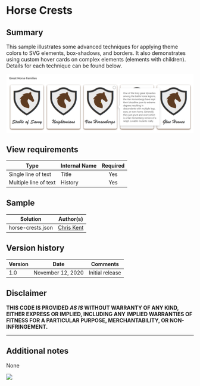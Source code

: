 # Horse Crests

## Summary

This sample illustrates some advanced techniques for applying theme colors to SVG elements, box-shadows, and borders. It also demonstrates using custom hover cards on complex elements (elements with children). Details for each technique can be found below.

![Screenshot of Horse Crests Gallery view](./assets/screenshot.png)

## View requirements

|Type|Internal Name|Required|
|---|---|:---:|
|Single line of text|Title|Yes|
|Multiple line of text|History|Yes|

## Sample

Solution|Author(s)
--------|---------
horse-crests.json | [Chris Kent](https://twitter.com/theChrisKent)

## Version history

Version|Date|Comments
-------|----|--------
1.0|November 12, 2020|Initial release

## Disclaimer

**THIS CODE IS PROVIDED *AS IS* WITHOUT WARRANTY OF ANY KIND, EITHER EXPRESS OR IMPLIED, INCLUDING ANY IMPLIED WARRANTIES OF FITNESS FOR A PARTICULAR PURPOSE, MERCHANTABILITY, OR NON-INFRINGEMENT.**

---

## Additional notes
None

<img src="https://telemetry.sharepointpnp.com/sp-dev-list-formatting/view-samples/horse-crests" />